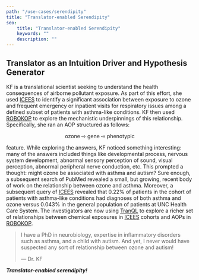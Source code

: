 ```yaml
---
path: "/use-cases/serendipity"
title: "Translator-enabled Serendipity"
seo:
    title: "Translator-enabled Serendipity"
    keywords: ""
    description: ""
---
```


## Translator as an Intuition Driver and Hypothesis Generator<a name="translator-as-a-intuition-driver"></a>

KF is a translational scientist seeking to understand the health consequences of airborne pollutant exposure. As part of this effort, she used [ICEES](/apps/icees) to identify a significant association between exposure to ozone and frequent emergency or inpatient visits for respiratory issues among a defined subset of patients with asthma-like conditions. KF then used [ROBOKOP](/apps/robokop) to explore the mechanistic underpinnings of this relationship. Specifically, she ran an AOP structured as follows:

<p style="text-align: center;">ozone ⇨ gene ⇨ phenotypic</p>

feature. While exploring the answers, KF noticed something interesting: many of the answers included things like developmental process, nervous system development, abnormal sensory perception of sound, visual perception, abnormal peripheral nerve conduction, etc. This prompted a thought: might ozone be associated with asthma and autism? Sure enough, a subsequent search of PubMed revealed a small, but growing, recent body of work on the relationship between ozone and asthma. Moreover, a subsequent query of [ICEES](/apps/icees) revealed that $0.22\%$ of patients in the cohort of patients with asthma-like conditions had diagnoses of both asthma and ozone versus $0.043\%$ in the general population of patients at UNC Health Care System. The investigators are now using [TranQL](/apps/tranql) to explore a richer set of relationships between chemical exposures in [ICEES](/apps/icees) cohorts and AOPs in [ROBOKOP](/apps/robokop).


> I have a PhD in neurobiology, expertise in inflammatory disorders such as asthma, and a child with autism. And yet, I never would have suspected any sort of relationship between ozone and autism!
>
> — Dr. KF

_**Translator-enabled serendipity!**_

